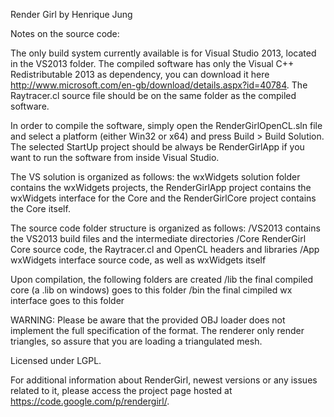 Render Girl by Henrique Jung


Notes on the source code:

The only build system currently available is for Visual Studio 2013, located in the
VS2013 folder. The compiled software has only the Visual C++ Redistributable 2013 as dependency,
you can download it here  http://www.microsoft.com/en-gb/download/details.aspx?id=40784. The 
Raytracer.cl source file should be on the same folder as the compiled software.

In order to compile the software, simply open the RenderGirlOpenCL.sln file and select a platform
(either Win32 or x64) and press Build > Build Solution. The selected StartUp project should be
always be RenderGirlApp if you want to run the software from inside Visual Studio.

The VS solution is organized as follows: the wxWidgets solution folder contains the wxWidgets 
projects, the RenderGirlApp project contains the wxWidgets interface for the Core and the 
RenderGirlCore project contains the Core itself.

The source code folder structure is organized as follows:
/VS2013 				contains the VS2013 build files and the intermediate directories
/Core					RenderGirl Core source code, the Raytracer.cl and OpenCL headers and libraries
/App					wxWidgets interface source code, as well as wxWidgets itself

Upon compilation, the following folders are created
/lib					the final compiled core (a .lib on windows) goes to this folder
/bin					the final cimpiled wx interface goes to this folder


WARNING: Please be aware that the provided OBJ loader does not implement the full specification of
the format. The renderer only render triangles, so assure that you are loading
a triangulated mesh.

Licensed under LGPL.

For additional information about RenderGirl, newest versions or any issues related to it, 
please access the project page hosted at https://code.google.com/p/rendergirl/.
